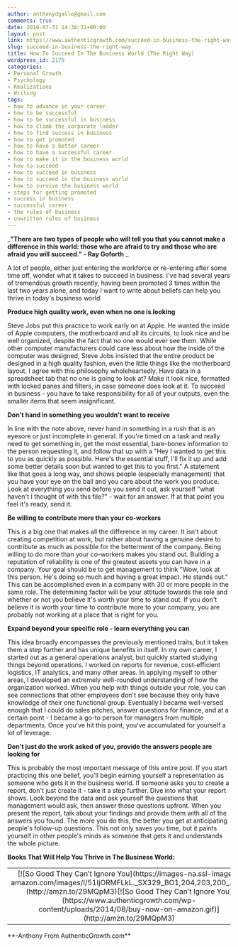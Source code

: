 ```yaml
---
author: anthonydgallo@gmail.com
comments: true
date: 2016-07-31 14:38:31+00:00
layout: post
link: https://www.authenticgrowth.com/succeed-in-business-the-right-way/
slug: succeed-in-business-the-right-way
title: How To Succeed In The Business World (The Right Way)
wordpress_id: 2175
categories:
- Personal Growth
- Psychology
- Realizations
- Writing
tags:
- how to advance in your career
- how to be successful
- how to be successful in business
- how to climb the corporate ladder
- how to find success in business
- how to get promoted
- how to have a better career
- how to have a successful career
- how to make it in the business world
- how to succeed
- how to succeed in business
- how to succeed in the business world
- how to survive the business world
- steps for getting promoted
- success in business
- successful career
- the rules of business
- unwritten rules of business
---
```


_**"There are two types of people who will tell you that you cannot make a difference in this world: those who are afraid to try and those who are afraid you will succeed." - Ray Goforth** _


A lot of people, either just entering the workforce or re-entering after some time off, wonder what it takes to succeed in business. I've had several years of tremendous growth recently, having been promoted 3 times within the last two years alone, and today I want to write about beliefs can help you thrive in today's business world.


**Produce high quality work, even when no one is looking**


Steve Jobs put this practice to work early on at Apple. He wanted the inside of Apple computers, the motherboard and all its circuits, to look nice and be well organized, despite the fact that no one would ever see them. While other computer manufacturers could care less about how the inside of the computer was designed, Steve Jobs insisted that the entire product be designed in a high quality fashion, even the little things like the motherboard layout. I agree with this philosophy wholeheartedly. Have data in a spreadsheet tab that no one is going to look at? Make it look nice, formatted with locked panes and filters, in case someone does look at it. To succeed in business - you have to take responsibility for all of your outputs, even the smaller items that seem insignificant.


**Don't hand in something you wouldn't want to receive**


In line with the note above, never hand in something in a rush that is an eyesore or just incomplete in general. If you're timed on a task and really need to get something in, get the most essential, bare-bones information to the person requesting it, and follow that up with a "Hey I wanted to get this to you as quickly as possible. Here's the essential stuff, I'll fix it up and add some better details soon but wanted to get this to you first." A statement like that goes a long way, and shows people (especially management) that you have your eye on the ball and you care about the work you produce. Look at everything you send before you send it out, ask yourself "what haven't I thought of with this file?" - wait for an answer. If at that point you feel it's ready, send it.


**Be willing to contribute more than your co-workers**


This is a big one that makes all the difference in my career. It isn't about creating competition at work, but rather about having a genuine desire to contribute as much as possible for the betterment of the company. Being willing to do more than your co-workers makes you stand out. Building a reputation of reliability is one of the greatest assets you can have in a company. Your goal should be to get management to think "Wow, look at this person. He's doing so much and having a great impact. He stands out." This can be accomplished even in a company with 30 or more people in the same role. The determining factor will be your attitude towards the role and whether or not you believe it's worth your time to stand out. If you don't believe it is worth your time to contribute more to your company, you are probably not working at a place that is right for you.


**Expand beyond your specific role - learn everything you can**


This idea broadly encompasses the previously mentioned traits, but it takes them a step further and has unique benefits in itself. In my own career, I started out as a general operations analyst, but quickly started studying things beyond operations. I worked on reports for revenue, cost-efficient logistics, IT analytics, and many other areas. In applying myself to other areas, I developed an extremely well-rounded understanding of how the organization worked. When you help with things outside your role, you can see connections that other employees don't see because they only have knowledge of their one functional group. Eventually I became well-versed enough that I could do sales pitches, answer questions for finance, and at a certain point - I became a go-to person for managers from multiple departments. Once you've hit this point, you've accumulated for yourself a lot of leverage.


**Don't just do the work asked of you, provide the answers people are looking for**


This is probably the most important message of this entire post. If you start practicing this one belief, you'll begin earning yourself a representation as someone who gets it in the business world. If someone asks you to create a report, don't just create it - take it a step further. Dive into what your report shows. Look beyond the data and ask yourself the questions that management would ask, then answer those questions upfront. When you present the report, talk about your findings and provide them with all of the answers you found. The more you do this, the better you get at anticipating people's follow-up questions. This not only saves you time, but it paints yourself in other people's minds as someone that gets it and understands the whole picture.


**Books That Will Help You Thrive in The Business World:**
<table >
<tbody >
<tr align="center" >

<td >[![So Good They Can’t Ignore You](https://images-na.ssl-images-amazon.com/images/I/51IjORMFLkL._SX329_BO1,204,203,200_.jpg)](http://amzn.to/29MQpM3)[![So Good They Can’t Ignore You](https://www.authenticgrowth.com/wp-content/uploads/2014/08/buy-now-on-amazon.gif)](http://amzn.to/29MQpM3)
</td>

<td >[![The 10X Rule](https://images-na.ssl-images-amazon.com/images/I/41AdzcAGBLL._SX329_BO1,204,203,200_.jpg)](http://amzn.to/29EJJ1b)[![The 10X Rule](https://www.authenticgrowth.com/wp-content/uploads/2014/08/buy-now-on-amazon.gif)](http://amzn.to/29EJJ1b)
</td>

<td >[![The Unwritten Laws of Business](https://images-na.ssl-images-amazon.com/images/I/51ZX1DCGk3L._SX328_BO1,204,203,200_.jpg)](http://amzn.to/29NXYiB)[![The Unwritten Laws of Business](https://www.authenticgrowth.com/wp-content/uploads/2014/08/buy-now-on-amazon.gif)](http://amzn.to/29NXYiB)
</td>

<td >[![Managers Can You Hear Me Now?](https://images-na.ssl-images-amazon.com/images/I/41mgvw2rf7L._SX312_BO1,204,203,200_.jpg)](http://amzn.to/29SWEvi)[![Managers Can You Hear Me Now?](https://www.authenticgrowth.com/wp-content/uploads/2014/08/buy-now-on-amazon.gif)](http://amzn.to/29SWEvi)
</td>
</tr>
</tbody>
</table>
**-Anthony From AuthenticGrowth.com**
